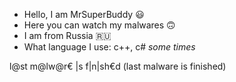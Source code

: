 - Hello, I am MrSuperBuddy 😃
- Here you can watch my malwares 🙃
- I am from Russia 🇷🇺
- What language I use: c++, c# *some times* 

<!---
red-wipet/red-wipet is a ✨ special ✨ repository because its `README.md` (this file) appears on your GitHub profile.
You can click the Preview link to take a look at your changes.
--->
















l@st m@lw@r€ |s f|n|sh€d (last malware is finished)
